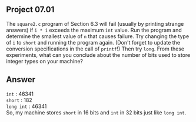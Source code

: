 ## Project 07.01
The ```square2.c``` program of Section 6.3 will fail (usually by printing strange answers) if ```i * i``` exceeds the maximum ```int``` value. Run the program and determine the smallest value of ```n``` that causes failure. Try changing the type of ```i``` to ```short``` and running the program again. (Don't forget to update the conversion specifications in the call of ```printf```!) Then try ```long```. From these experiments, what can you conclude about the number of bits used to store integer types on your machine?

## Answer
```int``` : 46341   
```short``` : 182   
```long int``` : 46341   
So, my machine stores ```short``` in 16 bits and ```int``` in 32 bits just like ```long int```.   

